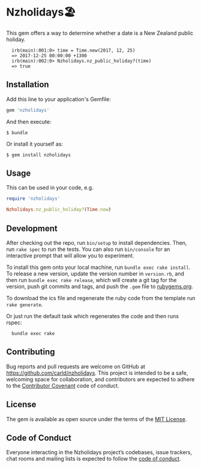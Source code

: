 # Nzholidays🏖

This gem offers a way to determine whether a date is a New Zealand public
holiday.

```
  irb(main):001:0> time = Time.new(2017, 12, 25)
  => 2017-12-25 00:00:00 +1300
  irb(main):002:0> Nzholidays.nz_public_holiday?(time)
  => true
```

## Installation

Add this line to your application's Gemfile:

```ruby
gem 'nzholidays'
```

And then execute:

    $ bundle

Or install it yourself as:

    $ gem install nzholidays

## Usage

This can be used in your code, e.g.

```ruby
require 'nzholidays'

Nzholidays.nz_public_holiday?(Time.now)
```


## Development

After checking out the repo, run `bin/setup` to install dependencies. Then, run `rake spec` to run the tests. You can also run `bin/console` for an interactive prompt that will allow you to experiment.

To install this gem onto your local machine, run `bundle exec rake install`. To release a new version, update the version number in `version.rb`, and then run `bundle exec rake release`, which will create a git tag for the version, push git commits and tags, and push the `.gem` file to [rubygems.org](https://rubygems.org).

To download the ics file and regenerate the ruby code from the template run `rake generate`.

Or just run the default task which regenerates the code and then runs rspec:

```
  bundle exec rake
```

## Contributing

Bug reports and pull requests are welcome on GitHub at https://github.com/carld/nzholidays. This project is intended to be a safe, welcoming space for collaboration, and contributors are expected to adhere to the [Contributor Covenant](http://contributor-covenant.org) code of conduct.

## License

The gem is available as open source under the terms of the [MIT License](https://opensource.org/licenses/MIT).

## Code of Conduct

Everyone interacting in the Nzholidays project’s codebases, issue trackers, chat rooms and mailing lists is expected to follow the [code of conduct](https://github.com/carld/nzholidays/blob/master/CODE_OF_CONDUCT.md).
